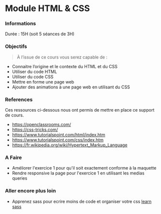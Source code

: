 # Module HTML & CSS
### Informations
Durée : 15H (soit 5 séances de 3H)

### Objectifs
> À l’issue de ce cours vous serez capable de :

* Connaitre l’origine et le contexte du HTML et du CSS
* Utiliser du code HTML
* Utiliser du code CSS
* Mettre en forme une page web
* Ajouter des animations à une page web en utilisant du CSS

### References
Ces ressources ci-dessous nous ont permis de mettre en place ce support de cours.

* https://openclassrooms.com/
* https://css-tricks.com/
* https://www.tutorialspoint.com/html/index.htm
* https://www.tutorialspoint.com/css/index.htm
* https://fr.wikipedia.org/wiki/Hypertext_Markup_Language

### A Faire
* Améliorer l'exercice 1 pour qu'il soit exactement conforme à la maquette
* Rendre responsive la page pour l'exercice 1 en utilisant les medias queries

### Aller encore plus loin
* Apprenez sass pour ecrire moins de code et organiser votre css [learn sass](https://sass-lang.com/guide)